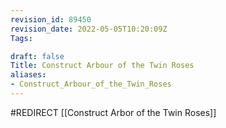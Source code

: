 ```yaml
---
revision_id: 89450
revision_date: 2022-05-05T10:20:09Z
Tags:

draft: false
Title: Construct Arbour of the Twin Roses
aliases:
- Construct_Arbour_of_the_Twin_Roses
---
```

#REDIRECT [[Construct Arbor of the Twin Roses]]